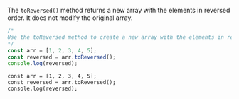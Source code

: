 The `toReversed()` method returns a new array with the elements in reversed order. It does not modify the original array.

```js
/*
Use the toReversed method to create a new array with the elements in reversed order
*/
const arr = [1, 2, 3, 4, 5];
const reversed = arr.toReversed();
console.log(reversed);
```

```solution
const arr = [1, 2, 3, 4, 5];
const reversed = arr.toReversed();
console.log(reversed);
```